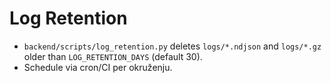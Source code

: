 # Log Retention
- `backend/scripts/log_retention.py` deletes `logs/*.ndjson` and `logs/*.gz` older than `LOG_RETENTION_DAYS` (default 30).
- Schedule via cron/CI per okruženju.
